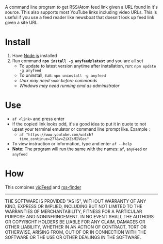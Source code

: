 A command line program to get RSS/Atom feed link given a URL found in it's source. This also supports most YouTube links including video URLs. This is useful if you use a feed reader like newsboat that doesn't look up feed link given a site URL.

# Install

1. Have [Node.js](https://nodejs.org/en/) installed
2. Run command **`npm install -g anyfeed@latest`** and you are all set
    + To update to latest version anytime after installation, run:
      `npm update -g anyfeed`
    + To uninstall, run: `npm uninstall -g anyfeed`
    + _Unix may need `sudo` before commands_
    + _Windows may need running cmd as administrator_

# Use

+ `af <link>` and press enter
+ If the copied link looks odd, it's a good idea to put it in quote to not upset your
  terminal emulator or command line prompt like. Example :
    + `af "https://www.youtube.com/watch?time_continue=277&v=ZiXZsMIVGos"`
+ To view instruction or information, type and enter `af --help`
+ **Note**: The program will run the same with the names: `af`, `anyFeed` or `anyfeed`

# How

This combines [vidFeed](https://www.npmjs.com/package/vidfeed) and [rss-finder](https://www.npmjs.com/package/rss-finder)

---

THE SOFTWARE IS PROVIDED "AS IS", WITHOUT WARRANTY OF ANY KIND, EXPRESS OR
IMPLIED, INCLUDING BUT NOT LIMITED TO THE WARRANTIES OF MERCHANTABILITY,
FITNESS FOR A PARTICULAR PURPOSE AND NONINFRINGEMENT. IN NO EVENT SHALL THE
AUTHORS OR COPYRIGHT HOLDERS BE LIABLE FOR ANY CLAIM, DAMAGES OR OTHER
LIABILITY, WHETHER IN AN ACTION OF CONTRACT, TORT OR OTHERWISE, ARISING FROM,
OUT OF OR IN CONNECTION WITH THE SOFTWARE OR THE USE OR OTHER DEALINGS IN THE
SOFTWARE.